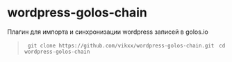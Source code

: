 # wordpress-golos-chain
Плагин для импорта и синхронизации wordpress записей в golos.io

>` git clone https://github.com/vikxx/wordpress-golos-chain.git`
>` cd wordpress-golos-chain`
